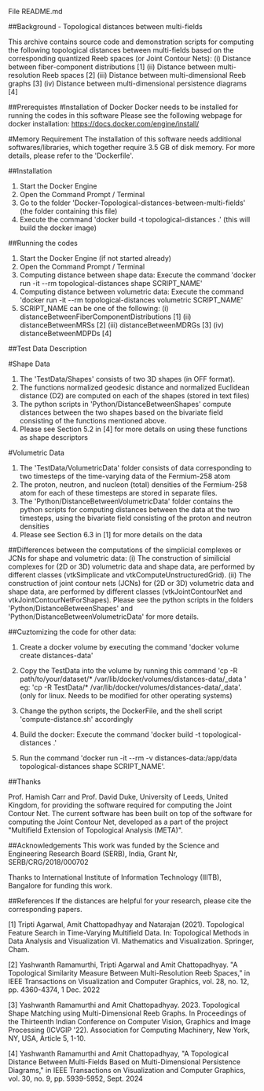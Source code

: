 File README.md

##Background - Topological distances between multi-fields

This archive contains source code and demonstration scripts for 
computing the following topological distances between multi-fields based on 
the corresponding quantized Reeb spaces (or Joint Contour Nets):
	(i) Distance between fiber-component distributions [1]
	(ii) Distance between multi-resolution Reeb spaces [2]
	(iii) Distance between multi-dimensional Reeb graphs [3]
	(iv) Distance between multi-dimensional persistence diagrams [4]


##Prerequistes
#Installation of Docker
Docker needs to be installed for running the codes in this software
Please see the following webpage for docker installation: https://docs.docker.com/engine/install/


#Memory Requirement
The installation of this software needs additional softwares/libraries, which together require 3.5 GB of disk memory.
For more details, please refer to the 'Dockerfile'.


##Installation
1. Start the Docker Engine
2. Open the Command Prompt / Terminal
3. Go to the folder 'Docker-Topological-distances-between-multi-fields' (the folder containing this file)
4. Execute the command 'docker build -t topological-distances .' (this will build the docker image)


##Running the codes
1. Start the Docker Engine (if not started already)
2. Open the Command Prompt / Terminal
3. Computing distance between shape data: Execute the command 'docker run -it --rm topological-distances shape SCRIPT_NAME'
4. Computing distance between volumetric data: Execute the command 'docker run -it --rm topological-distances volumetric SCRIPT_NAME' 
5. SCRIPT_NAME can be one of the following:
	(i) distanceBetweenFiberComponentDistributions [1]
	(ii) distanceBetweenMRSs [2]
	(iii) distanceBetweenMDRGs [3]
	(iv) distanceBetweenMDPDs [4]


##Test Data Description

#Shape Data
1. The 'TestData/Shapes' consists of two 3D shapes (in OFF format).
2. The functions normalized geodesic distance and normalized Euclidean distance (D2) are computed on each of the shapes (stored in text files)
3. The python scripts in 'Python/DistanceBetweenShapes' compute distances between the two shapes based on the bivariate field consisting of the functions mentioned above.
4. Please see Section 5.2 in [4] for more details on using these functions as shape descriptors

#Volumetric Data
1. The 'TestData/VolumetricData' folder consists of data corresponding to two timesteps of the time-varying data of the Fermium-258 atom
2. The proton, neutron, and nucleon (total) densities of the Fermium-258 atom for each of these timesteps are stored in separate files.
3. The 'Python/DistanceBetweenVolumetricData' folder contains the python scripts for computing distances between the data at the two timesteps, using the bivariate field consisting of the proton and neutron densities
4. Please see Section 6.3 in [1] for more details on the data

##Differences between the computations of the simplicial complexes or JCNs for shape and volumetric data:
	(i) The construction of similicial complexes for (2D or 3D) volumetric data and shape data, are performed by different classes (vtkSimplicate and vtkComputeUnstructuredGrid).
	(ii) The construction of joint contour nets (JCNs) for (2D or 3D) volumetric data and shape data, are performed by different classes (vtkJointContourNet and vtkJointContourNetForShapes).
Please see the python scripts in the folders 'Python/DistanceBetweenShapes' and 'Python/DistanceBetweenVolumetricData' for more details.

##Cuztomizing the code for other data:
1. Create a docker volume by executing the command 'docker volume create distances-data'
2. Copy the TestData into the volume by running this command 'cp -R path/to/your/dataset/* /var/lib/docker/volumes/distances-data/_data ' eg:  'cp -R TestData/* /var/lib/docker/volumes/distances-data/_data'. (only for linux. Needs to be modified for other operating systems)

3. Change the python scripts, the DockerFile, and the shell script 'compute-distance.sh' accordingly  
4. Build the docker: Execute the command 'docker build -t topological-distances .'
5. Run the command 'docker run -it --rm -v distances-data:/app/data topological-distances shape SCRIPT_NAME'. 


##Thanks

Prof. Hamish Carr and Prof. David Duke, University of Leeds, United Kingdom,
    for providing the software required for computing the Joint
    Contour Net.  The current software has been built on top of the software for computing the Joint Contour Net, 
    developed as a part of the project "Multifield Extension of
    Topological Analysis (META)".


##Acknowledgements
This work was funded by the Science and Engineering Research Board (SERB), India,
Grant Nr, SERB/CRG/2018/000702


Thanks to International Institute of Information Technology (IIITB),
Bangalore for funding this work. 


##References
If the distances are helpful for your research, please cite the corresponding papers.

[1] Tripti Agarwal, Amit Chattopadhyay and Natarajan (2021). Topological Feature Search in Time-Varying Multifield Data. In: Topological Methods in Data Analysis and Visualization VI. Mathematics and Visualization. Springer, Cham.

[2] Yashwanth Ramamurthi, Tripti Agarwal and Amit Chattopadhyay. "A Topological Similarity Measure Between Multi-Resolution Reeb Spaces," in IEEE Transactions on Visualization and Computer Graphics, vol. 28, no. 12, pp. 4360-4374, 1 Dec. 2022

[3] Yashwanth Ramamurthi and Amit Chattopadhyay. 2023. Topological Shape Matching using Multi-Dimensional Reeb Graphs. In Proceedings of the Thirteenth Indian Conference on Computer Vision, Graphics and Image Processing (ICVGIP '22). Association for Computing Machinery, New York, NY, USA, Article 5, 1-10.

[4] Yashwanth Ramamurthi and Amit Chattopadhyay, "A Topological Distance Between Multi-Fields Based on Multi-Dimensional Persistence Diagrams," in IEEE Transactions on Visualization and Computer Graphics, vol. 30, no. 9, pp. 5939-5952, Sept. 2024
